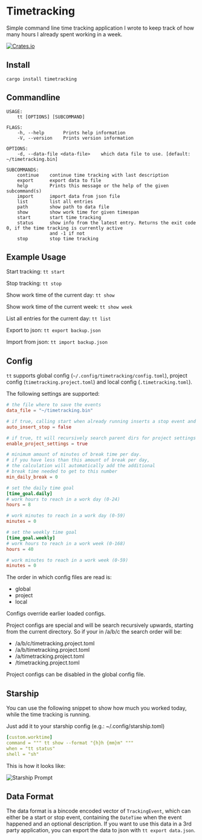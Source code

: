 # Timetracking

Simple command line time tracking application I wrote to keep track of how many hours I already spent working in a week.

[![Crates.io](https://img.shields.io/crates/v/timetracking)](https://crates.io/crates/timetracking)

## Install
```
cargo install timetracking
```

## Commandline
```
USAGE:
    tt [OPTIONS] [SUBCOMMAND]

FLAGS:
    -h, --help       Prints help information
    -V, --version    Prints version information

OPTIONS:
    -d, --data-file <data-file>    which data file to use. [default: ~/timetracking.bin]

SUBCOMMANDS:
    continue    continue time tracking with last description
    export      export data to file
    help        Prints this message or the help of the given subcommand(s)
    import      import data from json file
    list        list all entries
    path        show path to data file
    show        show work time for given timespan
    start       start time tracking
    status      show info from the latest entry. Returns the exit code 0, if the time tracking is currently active
                and -1 if not
    stop        stop time tracking
```

## Example Usage
Start tracking:
`tt start`

Stop tracking:
`tt stop`

Show work time of the current day:
`tt show`

Show work time of the current week:
`tt show week`

List all entries for the current day:
`tt list`

Export to json:
`tt export backup.json`

Import from json:
`tt import backup.json`

## Config

`tt` supports global config (`~/.config/timetracking/config.toml`), project config (`timetracking.project.toml`) and local config (`.timetracking.toml`).

The following settings are supported:
```toml
# the file where to save the events
data_file = "~/timetracking.bin"

# if true, calling start when already running inserts a stop event and a start event.
auto_insert_stop = false

# if true, tt will recursively search parent dirs for project settings
enable_project_settings = true

# minimum amount of minutes of break time per day.
# if you have less than this amount of break per day,
# the calculation will automatically add the additional
# break time needed to get to this number
min_daily_break = 0

# set the daily time goal
[time_goal.daily]
# work hours to reach in a work day (0-24)
hours = 8

# work minutes to reach in a work day (0-59)
minutes = 0

# set the weekly time goal
[time_goal.weekly]
# work hours to reach in a work week (0-168)
hours = 40

# work minutes to reach in a work week (0-59)
minutes = 0
```

The order in which config files are read is:
- global
- project
- local

Configs override earlier loaded configs.

Project configs are special and will be search recursively upwards, starting from the current directory. So if your in /a/b/c the search order will be:
- /a/b/c/timetracking.project.toml
- /a/b/timetracking.project.toml
- /a/timetracking.project.toml
- /timetracking.project.toml

Project configs can be disabled in the global config file.

## Starship

You can use the following snippet to show how much you worked today,
while the time tracking is running.

Just add it to your starship config (e.g.: ~/.config/starship.toml)
```yml
[custom.worktime]
command = """ tt show --format "{h}h {mm}m" """
when = "tt status"
shell = "sh"
```

This is how it looks like:

![Starship Prompt](https://user-images.githubusercontent.com/2937272/114703152-38f71600-9d25-11eb-8fee-564d2efe2c8e.png)

## Data Format
The data format is a bincode encoded vector of `TrackingEvent`, which can either be a start or stop event, containing the `DateTime`
when the event happened and an optional description. If you want to use this data in a 3rd party application, you can export the
data to json with `tt export data.json`.
